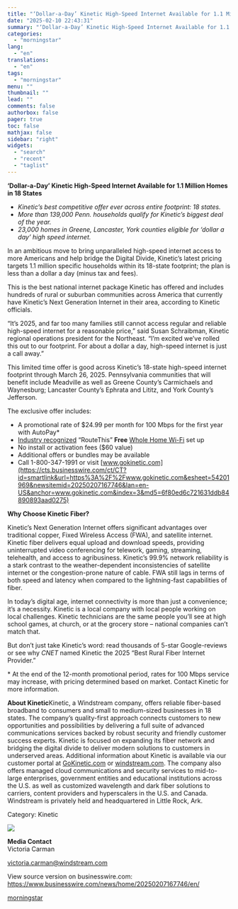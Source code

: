 ```yaml
---
title: "‘Dollar-a-Day’ Kinetic High-Speed Internet Available for 1.1 Million Homes in 18 States"
date: "2025-02-10 22:43:31"
summary: "‘Dollar-a-Day’ Kinetic High-Speed Internet Available for 1.1 Million Homes in 18 States Kinetic’s best competitive offer ever across entire footprint: 18 states. More than 139,000 Penn. households qualify for Kinetic’s biggest deal of the year. 23,000 homes in Greene, Lancaster, York counties eligible for ‘dollar a day’ high speed internet...."
categories:
  - "morningstar"
lang:
  - "en"
translations:
  - "en"
tags:
  - "morningstar"
menu: ""
thumbnail: ""
lead: ""
comments: false
authorbox: false
pager: true
toc: false
mathjax: false
sidebar: "right"
widgets:
  - "search"
  - "recent"
  - "taglist"
---
```


**‘Dollar-a-Day’ Kinetic High-Speed Internet Available for 1.1 Million Homes in 18 States**

* *Kinetic’s best competitive offer ever across entire footprint: 18 states.*
* *More than 139,000 Penn. households qualify for Kinetic’s biggest deal of the year.*
* *23,000 homes in Greene, Lancaster, York counties eligible for ‘dollar a day’ high speed internet.*

In an ambitious move to bring unparalleled high-speed internet access to more Americans and help bridge the Digital Divide, Kinetic’s latest pricing targets 1.1 million specific households within its 18-state footprint; the plan is less than a dollar a day (minus tax and fees).

This is the best national internet package Kinetic has offered and includes hundreds of rural or suburban communities across America that currently have Kinetic’s Next Generation Internet in their area, according to Kinetic officials.

“It’s 2025, and far too many families still cannot access regular and reliable high-speed internet for a reasonable price,” said Susan Schraibman, Kinetic regional operations president for the Northeast. “I’m excited we’ve rolled this out to our footprint. For about a dollar a day, high-speed internet is just a call away.”

This limited time offer is good across Kinetic’s 18-state high-speed internet footprint through March 26, 2025. Pennsylvania communities that will benefit include Meadville as well as Greene County’s Carmichaels and Waynesburg; Lancaster County’s Ephrata and Lititz, and York County’s Jefferson.

The exclusive offer includes:

* A promotional rate of $24.99 per month for 100 Mbps for the first year with AutoPay\*
* [Industry recognized](https://cts.businesswire.com/ct/CT?id=smartlink&url=https%3A%2F%2Fnews.windstream.com%2Fnews%2Fnews-details%2F2023%2FWi-Fi-Where-You-Need-It-When-You-Need-It-with-Kinetics-Whole-Home-Wi-Fi-Set-Up%2Fdefault.aspx&esheet=54201969&newsitemid=20250207167746&lan=en-US&anchor=Industry+recognized&index=1&md5=b9b7cc91e41e033f9a932264813e2fa6) “RouteThis” **Free** [Whole Home Wi-Fi](https://cts.businesswire.com/ct/CT?id=smartlink&url=https%3A%2F%2Fwww.windstream.com%2Fresidential%2Fwhole-home-wi-fi-set-up&esheet=54201969&newsitemid=20250207167746&lan=en-US&anchor=Whole+Home+Wi-Fi&index=2&md5=d78f475bf4cdd79366a30731153907b3) set up
* No install or activation fees ($60 value)
* Additional offers or bundles may be available
* Call 1-800-347-1991 or visit [www.gokinetic.com](https://cts.businesswire.com/ct/CT?id=smartlink&url=https%3A%2F%2Fwww.gokinetic.com&esheet=54201969&newsitemid=20250207167746&lan=en-US&anchor=www.gokinetic.com&index=3&md5=6f80ed6c721631ddb84890893aad0275)

**Why Choose Kinetic Fiber?**

Kinetic’s Next Generation Internet offers significant advantages over traditional copper, Fixed Wireless Access (FWA), and satellite internet. Kinetic fiber delivers equal upload and download speeds, providing uninterrupted video conferencing for telework, gaming, streaming, telehealth, and access to agribusiness. Kinetic’s 99.9% network reliability is a stark contrast to the weather-dependent inconsistencies of satellite internet or the congestion-prone nature of cable. FWA still lags in terms of both speed and latency when compared to the lightning-fast capabilities of fiber.

In today’s digital age, internet connectivity is more than just a convenience; it’s a necessity. Kinetic is a local company with local people working on local challenges. Kinetic technicians are the same people you’ll see at high school games, at church, or at the grocery store – national companies can’t match that.

But don’t just take Kinetic’s word: read thousands of 5-star Google-reviews or see why *CNET* named Kinetic the 2025 “Best Rural Fiber Internet Provider.”

\* At the end of the 12-month promotional period, rates for 100 Mbps service may increase, with pricing determined based on market. Contact Kinetic for more information.

**About Kinetic**Kinetic, a Windstream company, offers reliable fiber-based broadband to consumers and small to medium-sized businesses in 18 states. The company’s quality-first approach connects customers to new opportunities and possibilities by delivering a full suite of advanced communications services backed by robust security and friendly customer success experts. Kinetic is focused on expanding its fiber network and bridging the digital divide to deliver modern solutions to customers in underserved areas. Additional information about Kinetic is available via our customer portal at [GoKinetic.com](https://cts.businesswire.com/ct/CT?id=smartlink&url=https%3A%2F%2Fwww.windstream.com%2F%3Fsite%3DRES&esheet=54201969&newsitemid=20250207167746&lan=en-US&anchor=GoKinetic.com&index=4&md5=390eeda605825acdf592f20e493c849a) or [windstream.com](https://cts.businesswire.com/ct/CT?id=smartlink&url=http%3A%2F%2Fwww.windstream.com&esheet=54201969&newsitemid=20250207167746&lan=en-US&anchor=windstream.com&index=5&md5=32b936ac072530035b8cab1d5fef5ec0). The company also offers managed cloud communications and security services to mid-to-large enterprises, government entities and educational institutions across the U.S. as well as customized wavelength and dark fiber solutions to carriers, content providers and hyperscalers in the U.S. and Canada. Windstream is privately held and headquartered in Little Rock, Ark.

Category: Kinetic

 ![](https://cts.businesswire.com/ct/CT?id=bwnews&sty=20250207167746r1&sid=mstr3&distro=nx&lang=en)

**Media Contact**  
Victoria Carman
  
[victoria.carman@windstream.com](mailto:victoria.carman@windstream.com)

View source version on businesswire.com: <https://www.businesswire.com/news/home/20250207167746/en/>

[morningstar](https://www.morningstar.com/news/business-wire/20250207167746/dollar-a-day-kinetic-high-speed-internet-available-for-11-million-homes-in-18-states)
